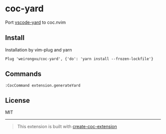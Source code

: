 # coc-yard

Port [vscode-yard](https://github.com/pavlitsky/vscode-yard) to coc.nvim

## Install

Installation by vim-plug and yarn

```vim
Plug 'weirongxu/coc-yard', {'do': 'yarn install --frozen-lockfile'}
```

<!-- `:CocInstall coc-yard` -->

## Commands

`:CocCommand extension.generateYard`

## License

MIT

---

> This extension is built with [create-coc-extension](https://github.com/fannheyward/create-coc-extension)
